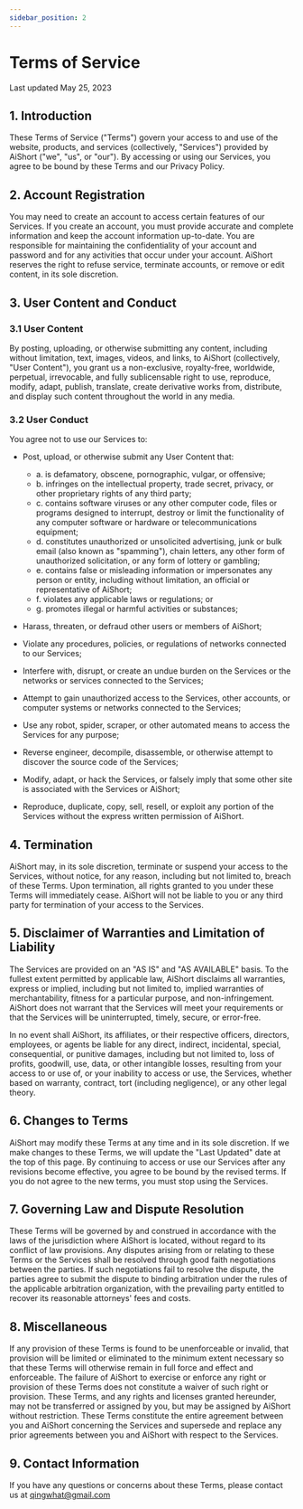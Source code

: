 ```yaml
---
sidebar_position: 2
---
```


# Terms of Service

Last updated May 25, 2023

## 1. Introduction

These Terms of Service ("Terms") govern your access to and use of the website, products, and services (collectively, "Services") provided by AiShort ("we", "us", or "our"). By accessing or using our Services, you agree to be bound by these Terms and our Privacy Policy.

## 2. Account Registration

You may need to create an account to access certain features of our Services. If you create an account, you must provide accurate and complete information and keep the account information up-to-date. You are responsible for maintaining the confidentiality of your account and password and for any activities that occur under your account. AiShort reserves the right to refuse service, terminate accounts, or remove or edit content, in its sole discretion.

## 3. User Content and Conduct

### 3.1 User Content

By posting, uploading, or otherwise submitting any content, including without limitation, text, images, videos, and links, to AiShort (collectively, "User Content"), you grant us a non-exclusive, royalty-free, worldwide, perpetual, irrevocable, and fully sublicensable right to use, reproduce, modify, adapt, publish, translate, create derivative works from, distribute, and display such content throughout the world in any media.

### 3.2 User Conduct

You agree not to use our Services to:

- Post, upload, or otherwise submit any User Content that:

  - a. is defamatory, obscene, pornographic, vulgar, or offensive;
  - b. infringes on the intellectual property, trade secret, privacy, or other proprietary rights of any third party;
  - c. contains software viruses or any other computer code, files or programs designed to interrupt, destroy or limit the functionality of any computer software or hardware or telecommunications equipment;
  - d. constitutes unauthorized or unsolicited advertising, junk or bulk email (also known as "spamming"), chain letters, any other form of unauthorized solicitation, or any form of lottery or gambling;
  - e. contains false or misleading information or impersonates any person or entity, including without limitation, an official or representative of AiShort;
  - f. violates any applicable laws or regulations; or
  - g. promotes illegal or harmful activities or substances;

- Harass, threaten, or defraud other users or members of AiShort;
- Violate any procedures, policies, or regulations of networks connected to our Services;
- Interfere with, disrupt, or create an undue burden on the Services or the networks or services connected to the Services;
- Attempt to gain unauthorized access to the Services, other accounts, or computer systems or networks connected to the Services;
- Use any robot, spider, scraper, or other automated means to access the Services for any purpose;
- Reverse engineer, decompile, disassemble, or otherwise attempt to discover the source code of the Services;
- Modify, adapt, or hack the Services, or falsely imply that some other site is associated with the Services or AiShort;
- Reproduce, duplicate, copy, sell, resell, or exploit any portion of the Services without the express written permission of AiShort.

## 4. Termination

AiShort may, in its sole discretion, terminate or suspend your access to the Services, without notice, for any reason, including but not limited to, breach of these Terms. Upon termination, all rights granted to you under these Terms will immediately cease. AiShort will not be liable to you or any third party for termination of your access to the Services.

## 5. Disclaimer of Warranties and Limitation of Liability

The Services are provided on an "AS IS" and "AS AVAILABLE" basis. To the fullest extent permitted by applicable law, AiShort disclaims all warranties, express or implied, including but not limited to, implied warranties of merchantability, fitness for a particular purpose, and non-infringement. AiShort does not warrant that the Services will meet your requirements or that the Services will be uninterrupted, timely, secure, or error-free.

In no event shall AiShort, its affiliates, or their respective officers, directors, employees, or agents be liable for any direct, indirect, incidental, special, consequential, or punitive damages, including but not limited to, loss of profits, goodwill, use, data, or other intangible losses, resulting from your access to or use of, or your inability to access or use, the Services, whether based on warranty, contract, tort (including negligence), or any other legal theory.

## 6. Changes to Terms

AiShort may modify these Terms at any time and in its sole discretion. If we make changes to these Terms, we will update the "Last Updated" date at the top of this page. By continuing to access or use our Services after any revisions become effective, you agree to be bound by the revised terms. If you do not agree to the new terms, you must stop using the Services.

## 7. Governing Law and Dispute Resolution

These Terms will be governed by and construed in accordance with the laws of the jurisdiction where AiShort is located, without regard to its conflict of law provisions. Any disputes arising from or relating to these Terms or the Services shall be resolved through good faith negotiations between the parties. If such negotiations fail to resolve the dispute, the parties agree to submit the dispute to binding arbitration under the rules of the applicable arbitration organization, with the prevailing party entitled to recover its reasonable attorneys' fees and costs.

## 8. Miscellaneous

If any provision of these Terms is found to be unenforceable or invalid, that provision will be limited or eliminated to the minimum extent necessary so that these Terms will otherwise remain in full force and effect and enforceable. The failure of AiShort to exercise or enforce any right or provision of these Terms does not constitute a waiver of such right or provision. These Terms, and any rights and licenses granted hereunder, may not be transferred or assigned by you, but may be assigned by AiShort without restriction. These Terms constitute the entire agreement between you and AiShort concerning the Services and supersede and replace any prior agreements between you and AiShort with respect to the Services.

## 9. Contact Information

If you have any questions or concerns about these Terms, please contact us at qingwhat@gmail.com